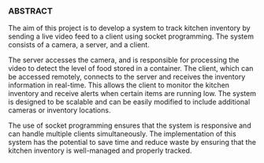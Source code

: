 ### ABSTRACT

The aim of this project is to develop a system to track kitchen inventory by sending a live video feed to a client using socket programming. The system consists of a camera, a server, and a client.  

The server accesses the camera, and is responsible for processing the video to detect the level of food stored in a container.
The client, which can be accessed remotely, connects to the server and receives the inventory information in real-time. 
This allows the client to monitor the kitchen inventory and receive alerts when certain items are running low. The system is designed to be scalable and can be easily modified to include additional cameras or inventory locations. 

The use of socket programming ensures that the system is responsive and can handle multiple clients simultaneously. The implementation of this system has the potential to save time and reduce waste by ensuring that the kitchen inventory is well-managed and properly tracked.
